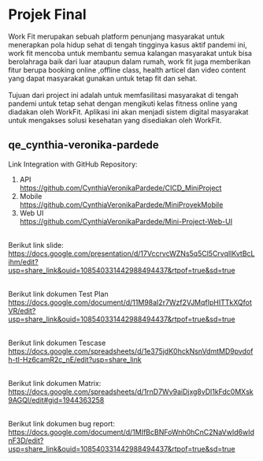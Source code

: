 # Projek Final
Work Fit merupakan sebuah platform penunjang masyarakat untuk menerapkan pola hidup sehat di tengah tingginya kasus aktif pandemi ini, work fit mencoba untuk membantu semua kalangan masyarakat untuk bisa berolahraga baik dari luar ataupun dalam rumah, work fit juga memberikan fitur berupa booking online ,offline class, health articel dan video content yang dapat masyarakat gunakan untuk tetap fit dan sehat.<br><br>
Tujuan dari project ini adalah untuk memfasilitasi masyarakat di tengah pandemi untuk tetap sehat dengan mengikuti kelas fitness online yang diadakan oleh WorkFit. Aplikasi ini akan menjadi sistem digital masyarakat untuk mengakses solusi kesehatan yang disediakan oleh WorkFit.

## qe_cynthia-veronika-pardede
Link Integration with GitHub Repository:
1. API <br> https://github.com/CynthiaVeronikaPardede/CICD_MiniProject
2. Mobile <br> https://github.com/CynthiaVeronikaPardede/MiniProyekMobile
3. Web UI <br> https://github.com/CynthiaVeronikaPardede/Mini-Project-Web-UI<br><br>

Berikut link slide:<br>
https://docs.google.com/presentation/d/17VccrvcWZNs5q5Cl5CrvqIlKvtBcLihm/edit?usp=share_link&ouid=108540331442988494437&rtpof=true&sd=true<br><br>

Berikut link dokumen Test Plan<br>
https://docs.google.com/document/d/11M98aI2r7Wzf2VJMqfIpHITTkXQfotVR/edit?usp=share_link&ouid=108540331442988494437&rtpof=true&sd=true<br><br>

Berikut link dokumen Tescase<br>
https://docs.google.com/spreadsheets/d/1e375jdK0hckNsnVdmtMD9pvdofh-tI-Hz6camR2c_nE/edit?usp=share_link<br><br>

Berikut link dokumen Matrix:<br>
https://docs.google.com/spreadsheets/d/1rnD7Wv9aiDjxg8vDl1kFdc0MXsk9AGQl/edit#gid=1944363258<br><br>

Berikut link dokumen bug report:<br>
https://docs.google.com/document/d/1MIfBcBNFoWnh0hCnC2NaVwId6wIdnF3D/edit?usp=share_link&ouid=108540331442988494437&rtpof=true&sd=true
